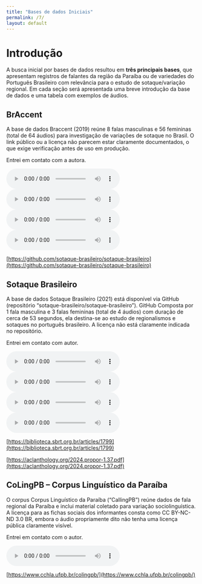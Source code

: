 ```yaml
---
title: "Bases de dados Iniciais"
permalink: /7/
layout: default
---
```


<style>
  .wrapper,
  .markdown-body, .inner, #main_content {
    max-width: 90% !important;
    padding: 1rem 2rem !important;
  }
  .markdown-body table {
    width: 100%;
    border-collapse: collapse;
    margin-bottom: 1rem;
  }
  .markdown-body th,
  .markdown-body td {
    border: 1px solid #ccc;
    padding: 0.5rem;
  }
  .markdown-body th {
    background: #f5f5f5;
    text-align: left;
  }
  .experiment-image, 
  .markdown-body img {
    display: block;
    margin: 1.5rem auto;
    max-width: 90%;
    border: 1px solid #ddd;
    border-radius: 6px;
  }
</style>

# Introdução
A busca inicial por bases de dados resultou em **três principais bases**, que apresentam registros de falantes da região da Paraíba ou de variedades do Português Brasileiro com relevância para o estudo de sotaque/variação regional. Em cada seção será apresentada uma breve introdução da base de dados e uma tabela com exemplos de áudios.


## BrAccent
A base de dados Braccent (2019) reúne 8 falas masculinas e 56 femininas (total de 64 áudios) para investigação de variações de sotaque no Brasil. O link público ou a licença não parecem estar claramente documentados, o que exige verificação antes de uso em produção.

Entrei em contato com a autora.

<audio controls src="../audios/base/braccent1.wav"></audio> 
<audio controls src="../audios/base/braccent2.wav"></audio>
<audio controls src="../audios/base/braccent4.wav"></audio>
<audio controls src="../audios/base/braccent3.wav"></audio>

[https://github.com/sotaque-brasileiro/sotaque-brasileiro](https://github.com/sotaque-brasileiro/sotaque-brasileiro)

## Sotaque Brasileiro

A base de dados Sotaque Brasileiro (2021) está disponível via GitHub (repositório “sotaque-brasileiro/sotaque-brasileiro”). 
GitHub Composta por 1 fala masculina e 3 falas femininas (total de 4 áudios) com duração de cerca de 53 segundos, ela destina-se ao estudo de regionalismos e sotaques no português brasileiro. A licença não está claramente indicada no repositório.

Entrei em contato com  autor.

<audio controls src="../audios/base/sbr1.wav"></audio> 
<audio controls src="../audios/base/sbr2.wav"></audio>
<audio controls src="../audios/base/sbr4.wav"></audio>
<audio controls src="../audios/base/sbr3.wav"></audio>

[https://biblioteca.sbrt.org.br/articles/1799](https://biblioteca.sbrt.org.br/articles/1799)

[https://aclanthology.org/2024.propor-1.37.pdf](https://aclanthology.org/2024.propor-1.37.pdf)

## CoLingPB – Corpus Linguístico da Paraíba
O corpus Corpus Linguístico da Paraíba (“CallingPB”) reúne dados de fala regional da Paraíba e inclui material coletado para variação sociolinguística. A licença para as fichas sociais dos informantes consta como CC BY-NC-ND 3.0 BR, embora o áudio propriamente dito não tenha uma licença pública claramente visível.

Entrei em contato com o autor.

<audio controls src="../audios/base/brPB01_g1aF01.wav"></audio>

[https://www.cchla.ufpb.br/colingpb/](https://www.cchla.ufpb.br/colingpb/)

